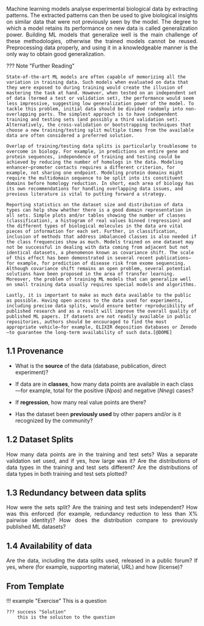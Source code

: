 <p style='text-align: justify;'>
Machine learning models analyse experimental biological data by extracting patterns. The extracted patterns can then be used to give biological insights on similar data that were not previously seen by the model. The degree to which a model retains its performance on new data is called generalization power. Building ML models that generalize well is the main challenge of these methodologies, otherwise the trained models cannot be reused. Preprocessing data properly, and using it in a knowledgeable manner is the only way to obtain good generalization.
</p>



??? Note "Further Reading"
	
    State-of-the-art ML models are often capable of memorizing all the variation in training data. Such models when evaluated on data that they were exposed to during training would create the illusion of mastering the task at hand. However, when tested on an independent set of data (termed a test or validation set), the performance would seem less impressive, suggesting low generalization power of the model. To tackle this problem, initial data should be divided randomly into non-overlapping parts. The simplest approach is to have independent training and testing sets (and possibly a third validation set). Alternatively, the cross-validation or bootstrapping techniques that choose a new training/testing split multiple times from the available data are often considered a preferred solution.

	Overlap of training/testing data splits is particularly troublesome to overcome in biology. For example, in predictions on entire gene and protein sequences, independence of training and testing could be achieved by reducing the number of homologs in the data. Modeling enhancer–promoter contacts requires a different criterion, for example, not sharing one endpoint. Modeling protein domains might require the multidomain sequence to be split into its constituent domains before homology reduction. In short, each area of biology has its own recommendations for handling overlapping data issues, and previous literature is vital to putting forward a strategy.

	Reporting statistics on the dataset size and distribution of data types can help show whether there is a good domain representation in all sets. Simple plots and/or tables showing the number of classes (classification), a histogram of real values binned (regression) and the different types of biological molecules in the data are vital pieces of information for each set. Further, in classification, inclusion of methods that address imbalanced classes is also needed if the class frequencies show as much. Models trained on one dataset may not be successful in dealing with data coming from adjacent but not identical datasets, a phenomenon known as covariance shift. The scale of this effect has been demonstrated in several recent publications—for example, for prediction of disease risk from exome sequencing. Although covariance shift remains an open problem, several potential solutions have been proposed in the area of transfer learning. Moreover, the problem of training ML models that can generalize well on small training data usually requires special models and algorithms.

	Lastly, it is important to make as much data available to the public as possible. Having open access to the data used for experiments, including precise data splits, would ensure better reproducibility of published research and as a result will improve the overall quality of published ML papers. If datasets are not readily available in public repositories, authors should be encouraged to find the most appropriate vehicle—for example, ELIXIR deposition databases or Zenodo—to guarantee the long-term availability of such data.[@DOME]
	

## 1.1 Provenance

- What is the __source__ of the data (database, publication, direct experiment)? 

- If data are in __classes__, how many data points are available in each class—for example, total for the positive (*Npos*) and negative (*Nneg*) cases? 

- If __regression__, how many real value points are there? 

- Has the dataset been __previously used__ by other papers and/or is it recognized by the community?


## 1.2 Dataset Splits

<p style='text-align: justify;'>
How many data points are in the training and test sets? Was a separate validation set used, and if yes, how large was it? Are the distributions of data types in the training and test sets different? Are the distributions of data types in both training and test sets plotted?</p>

## 1.3 Redundancy between data splits

<p style='text-align: justify;'>
 How were the sets split? Are the training and test sets independent? How was this enforced (for example, redundancy reduction to less than X% pairwise identity)? How does the distribution compare to previously published ML datasets?
 </p>

## 1.4 Availability of data

<p style='text-align: justify;'>
Are the data, including the data splits used, released in a public forum? If yes, where (for example, supporting material, URL) and how (license)?
</p>

## From Template



!!! example "Exercise"
    This is a question

    ??? success "Solution"
        this is the soluiton to the question